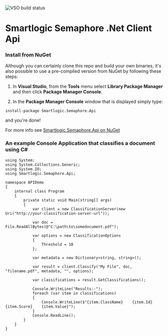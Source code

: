 ![VSO build status](https://smartlogicvso.visualstudio.com/_apis/public/build/definitions/86c4d2f5-f6a1-49ee-80ea-892ba9863df0/14/badge)

# Smartlogic Semaphore .Net Client Api

### Install from NuGet
Although you can certainly clone this repo and build your own binaries, it's also possible to use a pre-compiled version from NuGet by following these steps:

1. In __Visual Studio__, from the **Tools** menu select **Library Package Manager** and then click **Package Manager Console**.

2. In the __Package Manager Console__ window that is displayed simply type:

```
install-package Smartlogic.Semaphore.Api
```

and you're done! 

For more info see [Smartlogic.Semaphore.Api on NuGet](https://www.nuget.org/packages/Smartlogic.Semaphore.Api)

### An example Console Application that classifies a document using C# #

```
using System;
using System.Collections.Generic;
using System.IO;
using Smartlogic.Semaphore.Api;

namespace APIDemo
{
    internal class Program
    {
        private static void Main(string[] args)
        {
            var client = new ClassificationServer(new Uri("http://your-classification-server-url"));

            var doc = File.ReadAllBytes(@"C:\path\to\somedocument.pdf");

            var options = new ClassificationOptions
            {
                Threshold = 10
            };

            var metadata = new Dictionary<string, string>();

            var result = client.Classify("My File", doc, "filename.pdf", metadata, "", options);

            var classifications = result.GetClassifications();

            Console.WriteLine("Results:-");
            foreach (var item in classifications)
            {
                Console.WriteLine($"{item.ClassName}    {item.Id}   {item.Score}    {item.Value}");
            }
            Console.ReadLine();
        }
    }
}

```
